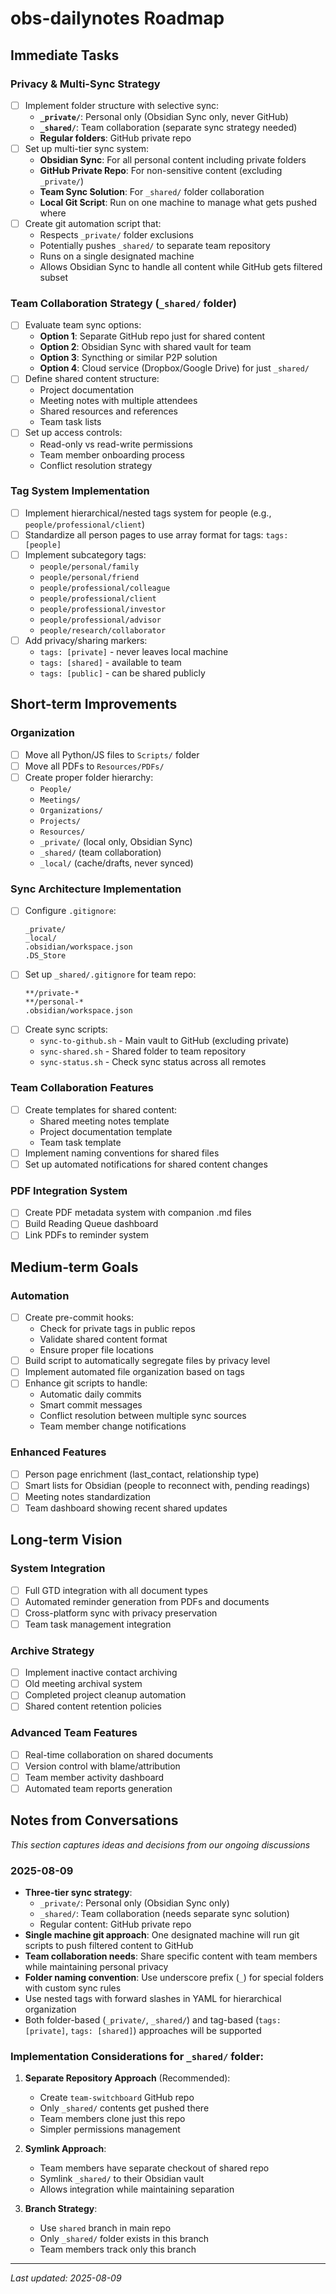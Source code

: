 # obs-dailynotes Roadmap

## Immediate Tasks

### Privacy & Multi-Sync Strategy
- [ ] Implement folder structure with selective sync:
  - **`_private/`**: Personal only (Obsidian Sync only, never GitHub)
  - **`_shared/`**: Team collaboration (separate sync strategy needed)
  - **Regular folders**: GitHub private repo
- [ ] Set up multi-tier sync system:
  - **Obsidian Sync**: For all personal content including private folders
  - **GitHub Private Repo**: For non-sensitive content (excluding `_private/`)
  - **Team Sync Solution**: For `_shared/` folder collaboration
  - **Local Git Script**: Run on one machine to manage what gets pushed where
- [ ] Create git automation script that:
  - Respects `_private/` folder exclusions
  - Potentially pushes `_shared/` to separate team repository
  - Runs on a single designated machine
  - Allows Obsidian Sync to handle all content while GitHub gets filtered subset

### Team Collaboration Strategy (`_shared/` folder)
- [ ] Evaluate team sync options:
  - **Option 1**: Separate GitHub repo just for shared content
  - **Option 2**: Obsidian Sync with shared vault for team
  - **Option 3**: Syncthing or similar P2P solution
  - **Option 4**: Cloud service (Dropbox/Google Drive) for just `_shared/`
- [ ] Define shared content structure:
  - Project documentation
  - Meeting notes with multiple attendees
  - Shared resources and references
  - Team task lists
- [ ] Set up access controls:
  - Read-only vs read-write permissions
  - Team member onboarding process
  - Conflict resolution strategy

### Tag System Implementation
- [ ] Implement hierarchical/nested tags system for people (e.g., `people/professional/client`)
- [ ] Standardize all person pages to use array format for tags: `tags: [people]`
- [ ] Implement subcategory tags:
  - `people/personal/family`
  - `people/personal/friend`
  - `people/professional/colleague`
  - `people/professional/client`
  - `people/professional/investor`
  - `people/professional/advisor`
  - `people/research/collaborator`
- [ ] Add privacy/sharing markers:
  - `tags: [private]` - never leaves local machine
  - `tags: [shared]` - available to team
  - `tags: [public]` - can be shared publicly

## Short-term Improvements

### Organization
- [ ] Move all Python/JS files to `Scripts/` folder
- [ ] Move all PDFs to `Resources/PDFs/`
- [ ] Create proper folder hierarchy:
  - `People/`
  - `Meetings/`
  - `Organizations/`
  - `Projects/`
  - `Resources/`
  - `_private/` (local only, Obsidian Sync)
  - `_shared/` (team collaboration)
  - `_local/` (cache/drafts, never synced)

### Sync Architecture Implementation
- [ ] Configure `.gitignore`:
  ```gitignore
  _private/
  _local/
  .obsidian/workspace.json
  .DS_Store
  ```
- [ ] Set up `_shared/.gitignore` for team repo:
  ```gitignore
  **/private-*
  **/personal-*
  .obsidian/workspace.json
  ```
- [ ] Create sync scripts:
  - `sync-to-github.sh` - Main vault to GitHub (excluding private)
  - `sync-shared.sh` - Shared folder to team repository
  - `sync-status.sh` - Check sync status across all remotes

### Team Collaboration Features
- [ ] Create templates for shared content:
  - Shared meeting notes template
  - Project documentation template
  - Team task template
- [ ] Implement naming conventions for shared files
- [ ] Set up automated notifications for shared content changes

### PDF Integration System
- [ ] Create PDF metadata system with companion .md files
- [ ] Build Reading Queue dashboard
- [ ] Link PDFs to reminder system

## Medium-term Goals

### Automation
- [ ] Create pre-commit hooks:
  - Check for private tags in public repos
  - Validate shared content format
  - Ensure proper file locations
- [ ] Build script to automatically segregate files by privacy level
- [ ] Implement automated file organization based on tags
- [ ] Enhance git scripts to handle:
  - Automatic daily commits
  - Smart commit messages
  - Conflict resolution between multiple sync sources
  - Team member change notifications

### Enhanced Features
- [ ] Person page enrichment (last_contact, relationship type)
- [ ] Smart lists for Obsidian (people to reconnect with, pending readings)
- [ ] Meeting notes standardization
- [ ] Team dashboard showing recent shared updates

## Long-term Vision

### System Integration
- [ ] Full GTD integration with all document types
- [ ] Automated reminder generation from PDFs and documents
- [ ] Cross-platform sync with privacy preservation
- [ ] Team task management integration

### Archive Strategy
- [ ] Implement inactive contact archiving
- [ ] Old meeting archival system
- [ ] Completed project cleanup automation
- [ ] Shared content retention policies

### Advanced Team Features
- [ ] Real-time collaboration on shared documents
- [ ] Version control with blame/attribution
- [ ] Team member activity dashboard
- [ ] Automated team reports generation

## Notes from Conversations

_This section captures ideas and decisions from our ongoing discussions_

### 2025-08-09
- **Three-tier sync strategy**:
  - `_private/`: Personal only (Obsidian Sync only)
  - `_shared/`: Team collaboration (needs separate sync solution)
  - Regular content: GitHub private repo
- **Single machine git approach**: One designated machine will run git scripts to push filtered content to GitHub
- **Team collaboration needs**: Share specific content with team members while maintaining personal privacy
- **Folder naming convention**: Use underscore prefix (`_`) for special folders with custom sync rules
- Use nested tags with forward slashes in YAML for hierarchical organization
- Both folder-based (`_private/`, `_shared/`) and tag-based (`tags: [private]`, `tags: [shared]`) approaches will be supported

### Implementation Considerations for `_shared/` folder:
1. **Separate Repository Approach** (Recommended):
   - Create `team-switchboard` GitHub repo
   - Only `_shared/` contents get pushed there
   - Team members clone just this repo
   - Simpler permissions management

2. **Symlink Approach**:
   - Team members have separate checkout of shared repo
   - Symlink `_shared/` to their Obsidian vault
   - Allows integration while maintaining separation

3. **Branch Strategy**:
   - Use `shared` branch in main repo
   - Only `_shared/` folder exists in this branch
   - Team members track only this branch

---

*Last updated: 2025-08-09*